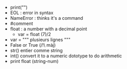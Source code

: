* print("")
* EOL : error in syntax
* NameError : thinks it's a command
* #comment
* float : a number with a decimal point
  * var = float (7)/2
* var = """ plusieurs lignes """
* False or True (/!\ màj)
* str() entier comme string
* int() convert it to a numeric dototype to do arithmetic
* print float (string-num)
